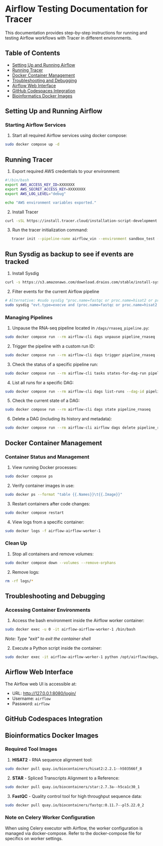 # Airflow Testing Documentation for Tracer

This documentation provides step-by-step instructions for running and testing Airflow workflows with Tracer in different environments.

## Table of Contents
- [Setting Up and Running Airflow](#setting-up-and-running-airflow)
- [Running Tracer](#running-tracer)
- [Docker Container Management](#docker-container-management)
- [Troubleshooting and Debugging](#troubleshooting-and-debugging)
- [Airflow Web Interface](#airflow-web-interface)
- [GitHub Codespaces Integration](#github-codespaces-integration)
- [Bioinformatics Docker Images](#bioinformatics-docker-images)

## Setting Up and Running Airflow

### Starting Airflow Services
1. Start all required Airflow services using docker compose:
```bash
sudo docker compose up -d
```

## Running Tracer
1. Export required AWS credentials to your environment:
```bash
#!/bin/bash
export AWS_ACCESS_KEY_ID=XXXXXXX
export AWS_SECRET_ACCESS_KEY=XXXXXXXX
export AWS_LOG_LEVEL="debug"

echo "AWS environment variables exported."
```

2. Install Tracer 
```bash
curl -sSL https://install.tracer.cloud/installation-script-development.sh | bash && source ~/.bashrc
```

3. Run the tracer initialization command:
```bash
   tracer init --pipeline-name airflow_vin --environment sandbox_test --user-operator vincent --pipeline-type rnaseq
```

## Run Sysdig as backup to see if events are tracked 
1. Install Sysdig
```bash
curl -s https://s3.amazonaws.com/download.draios.com/stable/install-sysdig | sudo bash
```

2. Filter events for the current Airflow pipeline
```bash
# Alternative: #sudo sysdig "proc.name=fastqc or proc.name=hisat2 or proc.name=STAR"
sudo sysdig "evt.type=execve and (proc.name=fastqc or proc.name=hisat2 or proc.name=STAR)"
```


### Managing Pipelines
1. Unpause the RNA-seq pipeline located in `/dags/rnaseq_pipeline.py`:
```bash
sudo docker compose run --rm airflow-cli dags unpause pipeline_rnaseq
```

2. Trigger the pipeline with a custom run ID:
```bash
sudo docker compose run --rm airflow-cli dags trigger pipeline_rnaseq --run-id=my_custom_run_001
```

3. Check the status of a specific pipeline run:
```bash
sudo docker compose run --rm airflow-cli tasks states-for-dag-run pipeline_rnaseq my_custom_run_001
```

4. List all runs for a specific DAG:
```bash
sudo docker compose run --rm airflow-cli dags list-runs --dag-id pipeline_rnaseq
```

5. Check the current state of a DAG:
```bash
sudo docker compose run --rm airflow-cli dags state pipeline_rnaseq
```

6. Delete a DAG (including its history and metadata):
```bash
sudo docker compose run --rm airflow-cli airflow dags delete pipeline_rnaseq
```

## Docker Container Management

### Container Status and Management
1. View running Docker processes:
```bash
sudo docker compose ps
```

2. Verify container images in use:
```bash
sudo docker ps --format "table {{.Names}}\t{{.Image}}"
```

3. Restart containers after code changes:
```bash
sudo docker compose restart
```

4. View logs from a specific container:
```bash
sudo docker logs -f airflow-airflow-worker-1
```

### Clean Up
1. Stop all containers and remove volumes:
```bash
sudo docker compose down --volumes --remove-orphans
```

2. Remove logs:
```bash
rm -rf logs/*
```

## Troubleshooting and Debugging

### Accessing Container Environments
1. Access the bash environment inside the Airflow worker container:
```bash
sudo docker exec -u 0 -it airflow-airflow-worker-1 /bin/bash
```
*Note: Type "exit" to exit the container shell*

2. Execute a Python script inside the container:
```bash
sudo docker exec -it airflow-airflow-worker-1 python /opt/airflow/dags/pipeline_rnaseq.py
```

## Airflow Web Interface

The Airflow web UI is accessible at:
- URL: http://127.0.0.1:8080/login/
- Username: `airflow`
- Password: `airflow`

## GitHub Codespaces Integration

## Bioinformatics Docker Images

### Required Tool Images

1. **HISAT2** - RNA sequence alignment tool:
```bash
sudo docker pull quay.io/biocontainers/hisat2:2.2.1--h503566f_8
```

2. **STAR** - Spliced Transcripts Alignment to a Reference:
```bash
sudo docker pull quay.io/biocontainers/star:2.7.3a--h5ca1c30_1
```

3. **FastQC** - Quality control tool for high throughput sequence data:
```bash
sudo docker pull quay.io/biocontainers/fastqc:0.11.7--pl5.22.0_2
```

### Note on Celery Worker Configuration
When using Celery executor with Airflow, the worker configuration is managed via docker-compose. Refer to the docker-compose file for specifics on worker settings.